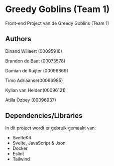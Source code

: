 # Greedy Goblins (Team 1)

Front-end Project van de Greedy Goblins (Team 1)

## Authors

Dinand Willaert (00095916)

Brandon de Baat (00073578)

Damian de Ruijter (00096869)

Timo Adriaanse(00096985)

Kylian van Helden(00096121)

Atilla Özbey (00096937)

## Dependencies/Libraries

In dit project wordt er gebruik gemaakt van:

- SvelteKit
- Svelte, JavaScript & Json
- Docker
- Eslint
- Tailwind

